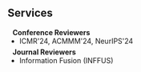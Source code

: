 ## Services

<h4 style="margin:0 10px 0;">Conference Reviewers</h4>

<ul style="margin:0 0 5px;">
  <li><autocolor>ICMR'24, ACMMM'24, NeurIPS'24</autocolor></li>
  <!-- <li><autocolor>ACM International Conference on Multimedia (ACMMM), 2024</autocolor></li> -->
  <!-- <li><autocolor>ACM International Conference on Multimedia Retrieval (ICMR), 2023</autocolor></li> -->
</ul>

<h4 style="margin:0 10px 0;">Journal Reviewers</h4>

<ul style="margin:0 0 20px;">
  <li><autocolor>Information Fusion (INFFUS)</autocolor></li>
  <!-- <li><autocolor>Journal of Geography and Cartography (JGC)</autocolor></li> -->
</ul>